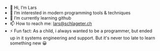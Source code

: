 - 👋 Hi, I’m Lars
- 👀 I’m interested in modern programming tools & techniques
- 🌱 I’m currently learning github
- 📫 How to reach me: lars@schlageter.ch
- ⚡ Fun fact: As a child, i always wanted to be a programmer, but ended up in it systems engineering and support. But it's never too late to learn something new 😀

<!---
LarsSchl/LarsSchl is a ✨ special ✨ repository because its `README.md` (this file) appears on your GitHub profile.
You can click the Preview link to take a look at your changes.
--->

